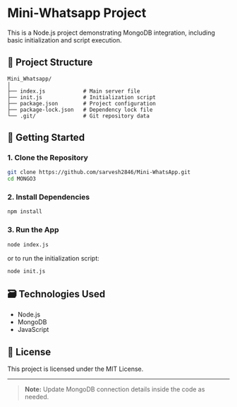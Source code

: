 # Mini-Whatsapp Project

This is a Node.js project demonstrating MongoDB integration, including basic initialization and script execution.

## 📂 Project Structure

```
Mini_Whatsapp/
│
├── index.js            # Main server file
├── init.js             # Initialization script
├── package.json        # Project configuration
├── package-lock.json   # Dependency lock file
└── .git/               # Git repository data
```

## 🚀 Getting Started

### 1. Clone the Repository

```bash
git clone https://github.com/sarvesh2846/Mini-WhatsApp.git
cd MONGO3
```

### 2. Install Dependencies

```bash
npm install
```

### 3. Run the App

```bash
node index.js
```

or to run the initialization script:

```bash
node init.js
```

## 🗃️ Technologies Used

- Node.js
- MongoDB
- JavaScript

## 📄 License

This project is licensed under the MIT License.

---

> **Note:** Update MongoDB connection details inside the code as needed.
